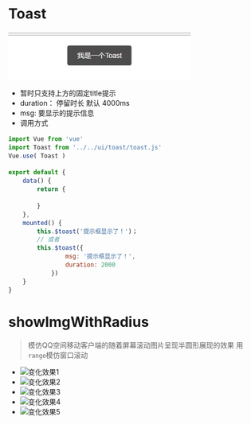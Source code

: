 # Toast
![Toast效果图](https://github.com/542154968/VUE-UI-By-Myself/blob/master/toast/%E6%95%88%E6%9E%9C%E5%9B%BE%E7%89%87.jpg)
- 暂时只支持上方的固定title提示 
- duration： 停留时长 默认 4000ms
- msg: 要显示的提示信息
- 调用方式
```javascript
import Vue from 'vue'
import Toast from '../../ui/toast/toast.js'
Vue.use( Toast )

export default {
    data() {
        return {

        }
    },
    mounted() {
        this.$toast('提示框显示了！')；
        // 或者
        this.$toast({ 
                msg: '提示框显示了！',
                duration: 2000
            })
    }
}
```

# showImgWithRadius
> 模仿QQ空间移动客户端的随着屏幕滚动图片呈现半圆形展现的效果 用`range`模仿窗口滚动

- ![变化效果1](https://github.com/542154968/Vue-UI/blob/master/showImgWithRadius/demoImg/1.jpg)
- ![变化效果2](https://github.com/542154968/Vue-UI/blob/master/showImgWithRadius/demoImg/2.jpg)
- ![变化效果3](https://github.com/542154968/Vue-UI/blob/master/showImgWithRadius/demoImg/3.jpg)
- ![变化效果4](https://github.com/542154968/Vue-UI/blob/master/showImgWithRadius/demoImg/4.jpg)
- ![变化效果5](https://github.com/542154968/Vue-UI/blob/master/showImgWithRadius/demoImg/5.jpg)
